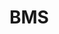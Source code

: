 # BMS
 
<!-- Beekeeper Management System is designed to help beekeepers manage the amount of data handled each day , allowing them to concentrate on their beekeeping side of their business ,This system can keep track of Bees/QueenBees/Hives/Apiaries/Stock/Sales/Customers , and Most Importantly Beekeepers ! -->